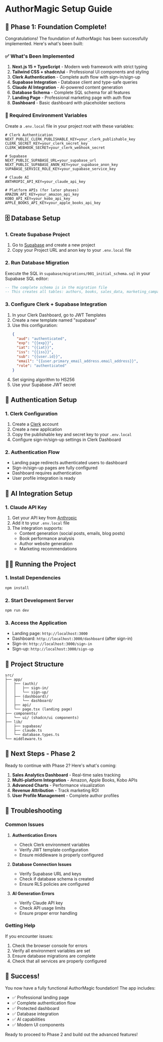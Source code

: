 # AuthorMagic Setup Guide

## 🚀 Phase 1: Foundation Complete!

Congratulations! The foundation of AuthorMagic has been successfully implemented. Here's what's been built:

### ✅ What's Been Implemented

1. **Next.js 15 + TypeScript** - Modern web framework with strict typing
2. **Tailwind CSS + shadcn/ui** - Professional UI components and styling
3. **Clerk Authentication** - Complete auth flow with sign-in/sign-up
4. **Supabase Integration** - Database client and type-safe queries
5. **Claude AI Integration** - AI-powered content generation
6. **Database Schema** - Complete SQL schema for all features
7. **Landing Page** - Professional marketing page with auth flow
8. **Dashboard** - Basic dashboard with placeholder sections

### 🔧 Required Environment Variables

Create a `.env.local` file in your project root with these variables:

```env
# Clerk Authentication
NEXT_PUBLIC_CLERK_PUBLISHABLE_KEY=your_clerk_publishable_key
CLERK_SECRET_KEY=your_clerk_secret_key
CLERK_WEBHOOK_SECRET=your_clerk_webhook_secret

# Supabase
NEXT_PUBLIC_SUPABASE_URL=your_supabase_url
NEXT_PUBLIC_SUPABASE_ANON_KEY=your_supabase_anon_key
SUPABASE_SERVICE_ROLE_KEY=your_supabase_service_key

# Claude AI
ANTHROPIC_API_KEY=your_claude_api_key

# Platform APIs (for later phases)
AMAZON_API_KEY=your_amazon_api_key
KOBO_API_KEY=your_kobo_api_key
APPLE_BOOKS_API_KEY=your_apple_books_api_key
```

## 🗄️ Database Setup

### 1. Create Supabase Project
1. Go to [Supabase](https://supabase.com) and create a new project
2. Copy your Project URL and anon key to your `.env.local` file

### 2. Run Database Migration
Execute the SQL in `supabase/migrations/001_initial_schema.sql` in your Supabase SQL editor:

```sql
-- The complete schema is in the migration file
-- This creates all tables: authors, books, sales_data, marketing_campaigns, etc.
```

### 3. Configure Clerk + Supabase Integration
1. In your Clerk Dashboard, go to JWT Templates
2. Create a new template named "supabase"
3. Use this configuration:
   ```json
   {
     "aud": "authenticated",
     "exp": "{{exp}}",
     "iat": "{{iat}}",
     "iss": "{{iss}}",
     "sub": "{{user.id}}",
     "email": "{{user.primary_email_address.email_address}}",
     "role": "authenticated"
   }
   ```
4. Set signing algorithm to HS256
5. Use your Supabase JWT secret

## 🔐 Authentication Setup

### 1. Clerk Configuration
1. Create a [Clerk](https://clerk.com) account
2. Create a new application
3. Copy the publishable key and secret key to your `.env.local`
4. Configure sign-in/sign-up settings in Clerk Dashboard

### 2. Authentication Flow
- Landing page redirects authenticated users to dashboard
- Sign-in/sign-up pages are fully configured
- Dashboard requires authentication
- User profile integration is ready

## 🤖 AI Integration Setup

### 1. Claude API Key
1. Get your API key from [Anthropic](https://console.anthropic.com)
2. Add it to your `.env.local` file
3. The integration supports:
   - Content generation (social posts, emails, blog posts)
   - Book performance analysis
   - Author website generation
   - Marketing recommendations

## 🏃‍♂️ Running the Project

### 1. Install Dependencies
```bash
npm install
```

### 2. Start Development Server
```bash
npm run dev
```

### 3. Access the Application
- Landing page: `http://localhost:3000`
- Dashboard: `http://localhost:3000/dashboard` (after sign-in)
- Sign-in: `http://localhost:3000/sign-in`
- Sign-up: `http://localhost:3000/sign-up`

## 📁 Project Structure

```
src/
├── app/
│   ├── (auth)/
│   │   ├── sign-in/
│   │   └── sign-up/
│   ├── (dashboard)/
│   │   └── dashboard/
│   ├── api/
│   └── page.tsx (landing page)
├── components/
│   └── ui/ (shadcn/ui components)
├── lib/
│   ├── supabase/
│   ├── claude.ts
│   └── database.types.ts
└── middleware.ts
```

## 🚧 Next Steps - Phase 2

Ready to continue with Phase 2? Here's what's coming:

1. **Sales Analytics Dashboard** - Real-time sales tracking
2. **Multi-platform Integration** - Amazon, Apple Books, Kobo APIs
3. **Advanced Charts** - Performance visualization
4. **Revenue Attribution** - Track marketing ROI
5. **User Profile Management** - Complete author profiles

## 🐛 Troubleshooting

### Common Issues

1. **Authentication Errors**
   - Check Clerk environment variables
   - Verify JWT template configuration
   - Ensure middleware is properly configured

2. **Database Connection Issues**
   - Verify Supabase URL and keys
   - Check if database schema is created
   - Ensure RLS policies are configured

3. **AI Generation Errors**
   - Verify Claude API key
   - Check API usage limits
   - Ensure proper error handling

### Getting Help

If you encounter issues:
1. Check the browser console for errors
2. Verify all environment variables are set
3. Ensure database migrations are complete
4. Check that all services are properly configured

## 🎉 Success!

You now have a fully functional AuthorMagic foundation! The app includes:
- ✅ Professional landing page
- ✅ Complete authentication flow
- ✅ Protected dashboard
- ✅ Database integration
- ✅ AI capabilities
- ✅ Modern UI components

Ready to proceed to Phase 2 and build out the advanced features! 
